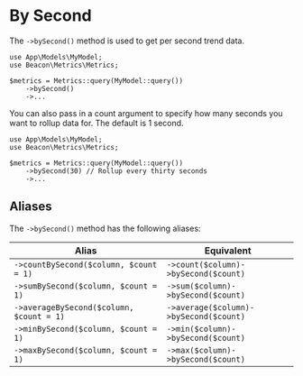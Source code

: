 # By Second

The `->bySecond()` method is used to get per second trend data.

```php{5}
use App\Models\MyModel;
use Beacon\Metrics\Metrics;

$metrics = Metrics::query(MyModel::query())
    ->bySecond()
    ->...
```

You can also pass in a count argument to specify how many seconds you want to rollup data for. The default is 1 second.

```php{5}
use App\Models\MyModel;
use Beacon\Metrics\Metrics;

$metrics = Metrics::query(MyModel::query())
    ->bySecond(30) // Rollup every thirty seconds
    ->...
```

## Aliases

The `->bySecond()` method has the following aliases:

| Alias                                    | Equivalent                             |
|------------------------------------------|----------------------------------------|
| `->countBySecond($column, $count = 1)`   | `->count($column)->bySecond($count)`   |
| `->sumBySecond($column, $count = 1)`     | `->sum($column)->bySecond($count)`     |
| `->averageBySecond($column, $count = 1)` | `->average($column)->bySecond($count)` |
| `->minBySecond($column, $count = 1)`     | `->min($column)->bySecond($count)`     |
| `->maxBySecond($column, $count = 1)`     | `->max($column)->bySecond($count)`     |
